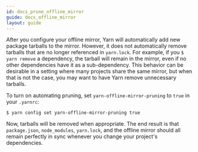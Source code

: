```yaml
---
id: docs_prune_offline_mirror
guide: docs_offline_mirror
layout: guide
---
```


After you configure your offline mirror, Yarn will automatically add new
package tarballs to the mirror. However, it does not automatically remove
tarballs that are no longer referenced in `yarn.lock`. For example, if you `$
yarn remove` a dependency, the tarball will remain in the mirror, even if no
other dependencies have it as a sub-dependency. This behavior can be desirable
in a setting where many projects share the same mirror, but when that is not
the case, you may want to have Yarn remove unnecessary tarballs.

To turn on automating pruning, set `yarn-offline-mirror-pruning` to `true` in
your `.yarnrc`:

`$ yarn config set yarn-offline-mirror-pruning true`

Now, tarballs will be removed when appropriate. The end result is that
`package.json`, `node_modules`, `yarn.lock`, and the offline mirror should all
remain perfectly in sync whenever you change your project's dependencies.
